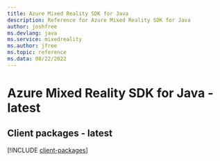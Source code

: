 ```yaml
---
title: Azure Mixed Reality SDK for Java
description: Reference for Azure Mixed Reality SDK for Java
author: joshfree
ms.devlang: java
ms.service: mixedreality
ms.author: jfree
ms.topic: reference
ms.data: 08/22/2022
---
```

# Azure Mixed Reality SDK for Java - latest

## Client packages - latest
[!INCLUDE [client-packages](mixed-reality-client-index.md)]